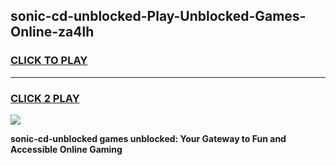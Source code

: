 
## sonic-cd-unblocked-Play-Unblocked-Games-Online-za4lh
<h3>
<a href="https://premium76.site?title=sonic-cd-unblocked&ref=25A">CLICK TO PLAY</a></h3>
<hr>

<h3>
<a href="https://premium76.site?title=sonic-cd-unblocked&ref=25A">CLICK 2 PLAY</a>
  
</h3>

<a href="https://premium76.site?title=sonic-cd-unblocked&ref=25A"><img src="https://clearcache.store/games.png"></a>


**sonic-cd-unblocked games unblocked: Your Gateway to Fun and Accessible Online Gaming**
